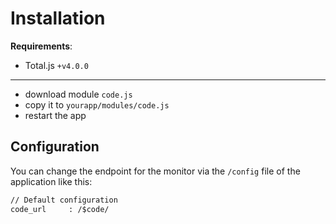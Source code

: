 # Installation

__Requirements__:

- Total.js `+v4.0.0`

---

- download module `code.js`
- copy it to `yourapp/modules/code.js`
- restart the app

## Configuration

You can change the endpoint for the monitor via the `/config` file of the application like this:

```html
// Default configuration
code_url     : /$code/
```